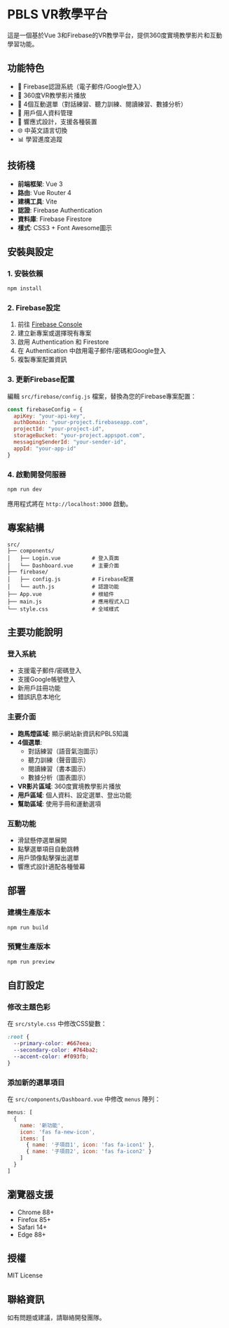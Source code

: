 # PBLS VR教學平台

這是一個基於Vue 3和Firebase的VR教學平台，提供360度實境教學影片和互動學習功能。

## 功能特色

- 🔐 Firebase認證系統（電子郵件/Google登入）
- 🎥 360度VR教學影片播放
- 🎯 4個互動選單（對話練習、聽力訓練、閱讀練習、數據分析）
- 👤 用戶個人資料管理
- 📱 響應式設計，支援各種裝置
- 🌐 中英文語言切換
- 📊 學習進度追蹤

## 技術棧

- **前端框架**: Vue 3
- **路由**: Vue Router 4
- **建構工具**: Vite
- **認證**: Firebase Authentication
- **資料庫**: Firebase Firestore
- **樣式**: CSS3 + Font Awesome圖示

## 安裝與設定

### 1. 安裝依賴

```bash
npm install
```

### 2. Firebase設定

1. 前往 [Firebase Console](https://console.firebase.google.com/)
2. 建立新專案或選擇現有專案
3. 啟用 Authentication 和 Firestore
4. 在 Authentication 中啟用電子郵件/密碼和Google登入
5. 複製專案配置資訊

### 3. 更新Firebase配置

編輯 `src/firebase/config.js` 檔案，替換為您的Firebase專案配置：

```javascript
const firebaseConfig = {
  apiKey: "your-api-key",
  authDomain: "your-project.firebaseapp.com",
  projectId: "your-project-id",
  storageBucket: "your-project.appspot.com",
  messagingSenderId: "your-sender-id",
  appId: "your-app-id"
}
```

### 4. 啟動開發伺服器

```bash
npm run dev
```

應用程式將在 `http://localhost:3000` 啟動。

## 專案結構

```
src/
├── components/
│   ├── Login.vue          # 登入頁面
│   └── Dashboard.vue      # 主要介面
├── firebase/
│   ├── config.js          # Firebase配置
│   └── auth.js            # 認證功能
├── App.vue                # 根組件
├── main.js                # 應用程式入口
└── style.css              # 全域樣式
```

## 主要功能說明

### 登入系統
- 支援電子郵件/密碼登入
- 支援Google帳號登入
- 新用戶註冊功能
- 錯誤訊息本地化

### 主要介面
- **跑馬燈區域**: 顯示網站新資訊和PBLS知識
- **4個選單**: 
  - 對話練習（語音氣泡圖示）
  - 聽力訓練（聲音圖示）
  - 閱讀練習（書本圖示）
  - 數據分析（圖表圖示）
- **VR影片區域**: 360度實境教學影片播放
- **用戶區域**: 個人資料、設定選單、登出功能
- **幫助區域**: 使用手冊和運動選項

### 互動功能
- 滑鼠懸停選單展開
- 點擊選單項目自動跳轉
- 用戶頭像點擊彈出選單
- 響應式設計適配各種螢幕

## 部署

### 建構生產版本

```bash
npm run build
```

### 預覽生產版本

```bash
npm run preview
```

## 自訂設定

### 修改主題色彩

在 `src/style.css` 中修改CSS變數：

```css
:root {
  --primary-color: #667eea;
  --secondary-color: #764ba2;
  --accent-color: #f093fb;
}
```

### 添加新的選單項目

在 `src/components/Dashboard.vue` 中修改 `menus` 陣列：

```javascript
menus: [
  {
    name: '新功能',
    icon: 'fas fa-new-icon',
    items: [
      { name: '子項目1', icon: 'fas fa-icon1' },
      { name: '子項目2', icon: 'fas fa-icon2' }
    ]
  }
]
```

## 瀏覽器支援

- Chrome 88+
- Firefox 85+
- Safari 14+
- Edge 88+

## 授權

MIT License

## 聯絡資訊

如有問題或建議，請聯絡開發團隊。
